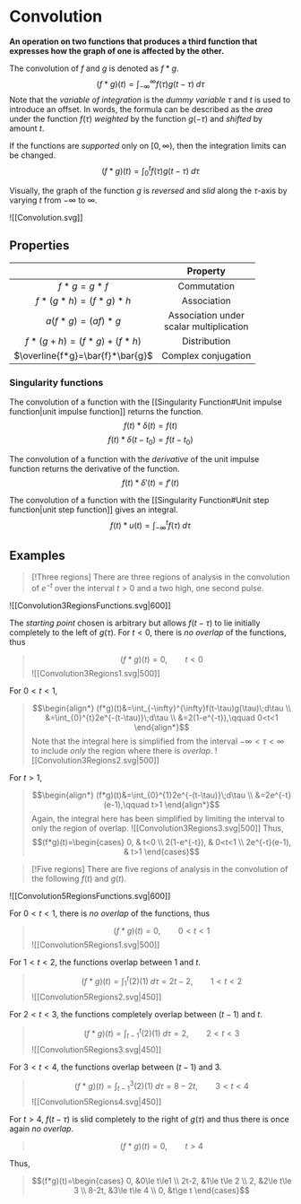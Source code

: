 # Convolution
**An operation on two functions that produces a third function that expresses how the graph of one is affected by the other.**

The convolution of $f$ and $g$ is denoted as $f*g$.
$$(f*g)(t)=\int_{-\infty}^{\infty}f(\tau)g(t-\tau)\;d\tau$$
Note that the *variable of integration* is the *dummy variable* $\tau$ and $t$ is used to introduce an offset.
In words, the formula can be described as the *area* under the function $f(\tau)$ *weighted* by the function $g(-\tau)$ and *shifted* by amount $t$.

If the functions are *supported* only on $[0,\infty)$, then the integration limits can be changed.
$$(f*g)(t)=\int_{0}^{t}f(\tau)g(t-\tau)\;d\tau$$

Visually, the graph of the function $g$ is *reversed* and *slid* along the $\tau$-axis by varying $t$ from $-\infty$ to $\infty$.

![[Convolution.svg]]

## Properties
|                                  |                    Property                    |
|:--------------------------------:|:----------------------------------------------:|
|            $f*g=g*f$             |                  Commutation                   |
|        $f*(g*h)=(f*g)*h$         |                  Association                   |
|         $a(f*g)=(af)*g$          | Association under <br /> scalar multiplication |
|      $f*(g+h)=(f*g)+(f*h)$       |                  Distribution                  |
| $\overline{f*g}=\bar{f}*\bar{g}$ |   Complex conjugation  |

### Singularity functions
The convolution of a function with the [[Singularity Function#Unit impulse function|unit impulse function]] returns the function.
$$f(t)*\delta(t)=f(t)$$
$$f(t)*\delta(t-t_{0})=f(t-t_{0})$$

The convolution of a function with the *derivative* of the unit impulse function returns the derivative of the function.
$$f(t)*\delta'(t)=f'(t)$$

The convolution of a function with the [[Singularity Function#Unit step function|unit step function]] gives an integral.
$$f(t)*u(t)=\int_{-\infty}^{t}f(\tau)\;d\tau$$

## Examples
> [!Three regions]
There are three regions of analysis in the convolution of $e^{-t}$ over the interval $t>0$ and a two high, one second pulse.
>
![[Convolution3RegionsFunctions.svg|600]]
>
The *starting point* chosen is arbitrary but allows $f(t-\tau)$ to lie initially completely to the left of $g(\tau)$.
For $t<0$, there is *no overlap* of the functions, thus
>$$(f*g)(t)=0,\qquad t<0$$
> ![[Convolution3Regions1.svg|500]]
>
For $0<t<1$,
>$$\begin{align*}
(f*g)(t)&=\int_{-\infty}^{\infty}f(t-\tau)g(\tau)\;d\tau \\
&=\int_{0}^{t}2e^{-(t-\tau)}\;d\tau \\
&=2(1-e^{-t}),\qquad 0<t<1
\end{align*}$$
Note that the integral here is simplified from the interval $-\infty<\tau<\infty$ to include *only* the region where there is *overlap*.
![[Convolution3Regions2.svg|500]]
>
For $t>1$,
>$$\begin{align*}
(f*g)(t)&=\int_{0}^{1}2e^{-(t-\tau)}\;d\tau \\
&=2e^{-t}(e-1),\qquad t>1
\end{align*}$$
Again, the integral here has been simplified by limiting the interval to only the region of overlap.
![[Convolution3Regions3.svg|500]]
Thus,
>$$(f*g)(t)=\begin{cases}
0, & t<0 \\
2(1-e^{-t}), & 0<t<1 \\
2e^{-t}(e-1), & t>1
\end{cases}$$

> [!Five regions]
There are five regions of analysis in the convolution of the following $f(t)$ and $g(t)$.
>
![[Convolution5RegionsFunctions.svg|600]]
>
For $0<t<1$, there is *no overlap* of the functions, thus
>$$(f*g)(t)=0,\qquad 0<t<1$$
![[Convolution5Regions1.svg|500]]
>
For $1<t<2$, the functions overlap between $1$ and $t$.
>$$(f*g)(t)=\int_{1}^{t}(2)(1)\;d\tau=2t-2,\qquad 1<t<2$$
![[Convolution5Regions2.svg|450]]
>
For $2<t<3$, the functions completely overlap between $(t-1)$ and $t$.
>$$(f*g)(t)=\int_{t-1}^{t}(2)(1)\;d\tau=2,\qquad 2<t<3$$
![[Convolution5Regions3.svg|450]]
>
For $3<t<4$, the functions overlap between $(t-1)$ and $3$.
>$$(f*g)(t)=\int_{t-1}^{3}(2)(1)\;d\tau=8-2t,\qquad 3<t<4$$
![[Convolution5Regions4.svg|450]]
>
For $t>4$, $f(t-\tau)$ is slid completely to the right of $g(\tau)$ and thus there is once again *no overlap*.
>$$(f*g)(t)=0,\qquad t>4$$
>
Thus,
>$$(f*g)(t)=\begin{cases}
0, &0\le t\le1 \\
2t-2, &1\le t\le 2 \\
2, &2\le t\le 3 \\
8-2t, &3\le t\le 4 \\
0, &t\ge t
\end{cases}$$
